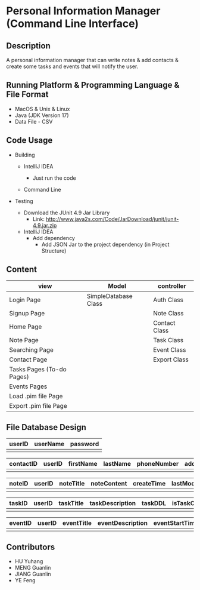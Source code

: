 # Personal Information Manager (Command Line Interface)

## Description

A personal information manager that can write notes & add contacts & create some tasks and events that will notify the user.

## Running Platform & Programming Language & File Format

- MacOS & Unix & Linux
- Java (JDK Version 17)
- Data File - CSV

## Code Usage

- Building

  - IntelliJ IDEA

    - Just run the code
  - Command Line
- Testing

  - Download the JUnit 4.9 Jar Library
    - Link: http://www.java2s.com/Code/JarDownload/junit/junit-4.9.jar.zip
  - IntelliJ IDEA
    - Add dependency
      - Add JSON Jar to the project dependency (in Project Structure)

## Content

| view                      | Model                | controller    |
| ------------------------- | -------------------- | ------------- |
| Login Page                | SimpleDatabase Class | Auth Class    |
| Signup Page               |                      | Note Class    |
| Home Page                 |                      | Contact Class |
| Note Page                 |                      | Task Class    |
| Searching Page            |                      | Event Class   |
| Contact Page              |                      | Export Class  |
| Tasks Pages (To-do Pages) |                      |               |
| Events Pages              |                      |               |
| Load .pim file Page       |                      |               |
| Export .pim file Page     |                      |               |

## File Database Design


| userID | userName | password |
| ------ | -------- | -------- |
|        |          |          |

| contactID | userID | firstName | lastName | phoneNumber | address |
| --------- | ------ | --------- | -------- | ----------- | ------- |
|           |        |           |          |             |         |

| noteID | userID | noteTitle | noteContent | createTime | lastModifyTime |
| ------ | ------ | --------- | ----------- | ---------- | -------------- |
|        |        |           |             |            |                |

| taskID | userID | taskTitle | taskDescription | taskDDL | isTaskComplete |
| ------ | ------ | --------- | --------------- | ------- | -------------- |
|        |        |           |                 |         |                |

| eventID | userID | eventTitle | eventDescription | eventStartTime | eventAlarm |
| ------- | ------ | ---------- | ---------------- | -------------- | ---------- |
|         |        |            |                  |                |            |

## Contributors

- HU Yuhang
- MENG Guanlin
- JIANG Guanlin
- YE Feng
